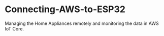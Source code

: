 # Connecting-AWS-to-ESP32
Managing the Home Appliances remotely and monitoring the data in AWS IoT Core.
